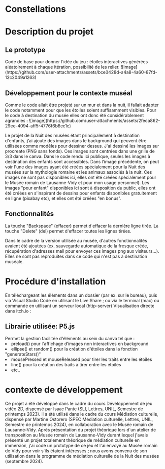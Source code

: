 # Constellations
<h1>Description du projet</h1>
<h2>Le prototype</h2>
Code de base pour donner l'idée du jeu : étoiles interactives générées aléatoirement à chaque itération, possibilité de les relier.
![image](https://github.com/user-attachments/assets/bce0428d-a4a8-4a60-87fd-12c2049a1263)

<h2>Développement pour le contexte muséal</h2>
Comme le code allait être projeté sur un mur et dans la nuit, il fallait adapter le code notamment pour que les étoiles soient suffisamment visibles. Pour le code à destination du musée elles ont donc été considérablement agrandies : 
![image](https://github.com/user-attachments/assets/2feca862-29ee-4094-aff5-4776f6b8ec1c)

Le projet de la Nuit des musées étant principalement à destination d'enfants, j'ai ajouté des images dans le background qui peuvent être utilisées comme modèles pour dessiner dessus. J'ai dessiné les images sur procreate (PNG sans fonds).
Ces images sont centrées dans une grille de 3/3 dans le canva.
Dans le code rendu ici publique, seules les images à destination des enfants sont accessibles. Dans l'image précédente, on peut voir l'une des images ayant été créées spécialement pour la Nuit des musées sur la mythologie romaine et les animaux associés à la nuit. Ces images ne sont pas disponibles ici, elles ont été créées spécialement pour le Musée romain de Lausanne-Vidy et pour mon usage personnel). Les images "pour enfant" disponibles ici sont à disposition du public, elles ont été créées en s'inspirant de dessins pour enfants disponibles gratuitement en ligne (pixabay etc), et elles ont été créées "en bonus".

<h2>Fonctionnalités</h2>
La touche "Backspace" (effacer) permet d'effacer la dernière ligne tirée.
La touche "Delete" (del) permet d'effacer toutes les lignes tirées.

Dans le cadre de la version utilisée au musée, d'autres fonctionnalités avaient été ajoutées (ex. sauvegarde automatique de la fresque créée, récupération d'adresses mail pour envoyer ces images png aux visiteurs...). Elles ne sont pas reproduites dans ce code qui n'est pas à destination muséale. 

<h1>Procédure d'installation</h1>
En téléchargeant les éléments dans un dossier (par ex. sur le bureau), puis via Visual Studio Code en utilisant le Live Share ; ou via le terminal (mac) ou commande en utilisant un serveur local (http-server)
Visualisation directe dans itch.io : 

<h2>Librairie utilisée: P5.js</h2>
Permet la gestion facilitée d'éléments au sein du canva tel que :
<li>preload() pour l'affichage d'images non interactives en background</li>
<li>ellipse() et random() pour la création d'étoiles dans la fonction "generateStars()"</li>
<li>mousePressed et mouseReleased pour tirer les traits entre les étoiles</li>
<li>line() pour la création des traits à tirer entre les étoiles</li>
<li>etc..</li>

<h1>contexte de développement</h1>
Ce projet a été développé dans le cadre du cours Développement de jeu vidéo 2D, dispensé par Isaac Pante (SLI, Lettres, UNIL, Semestre de printemps 2023).
Il a été utilisé dans le cadre du cours Médiation culturelle, dispensé par Martine Ostorero (SPEC Médiation culturelle, Lettres, UNIL, Semestre de printemps 2024), en collaboration avec le Musée romain de Lausanne-Vidy.
Après présentation du projet théorique lors d'un atelier de transposition au Musée romain de Lausanne-Vidy durant lequel j'avais présenté un projet totalement théorique de médiation culturelle en immersion, j'ai codé un prototype de ce jeu et l'ai envoyé au Musée romain de Vidy pour voir s'ils étaient intéressés ; nous avons convenu de son utilisation dans le programme de médiation culturelle de la Nuit des musées (septembre 2024). 

